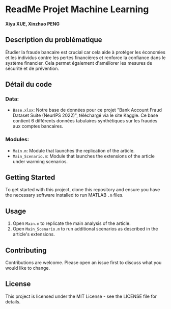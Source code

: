 # ReadMe Projet Machine Learning
#### Xiyu XUE, Xinzhuo PENG

## Description du problématique
Étudier la fraude bancaire est crucial car cela aide à protéger les économies et les individus contre les pertes financières et renforce la confiance dans le système financier. Cela permet également d'améliorer les mesures de sécurité et de prévention.



## Détail du code

### Data:
- `Base.xlsx`: Notre base de données pour ce projet "Bank Account Fraud Dataset Suite (NeurIPS 2022)", téléchargé via le site Kaggle. Ce base contient 6 différents données tabulaires synthétiques sur les fraudes aux comptes bancaires.

### Modules:
- `Main.m`: Module that launches the replication of the article.
- `Main_Scenario.m`: Module that launches the extensions of the article under warming scenarios.

## Getting Started
To get started with this project, clone this repository and ensure you have the necessary software installed to run MATLAB `.m` files.

## Usage
1. Open `Main.m` to replicate the main analysis of the article.
2. Open `Main_Scenario.m` to run additional scenarios as described in the article's extensions.

## Contributing
Contributions are welcome. Please open an issue first to discuss what you would like to change.

## License
This project is licensed under the MIT License - see the LICENSE file for details.
